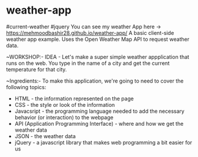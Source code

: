 # weather-app
#current-weather
#jquery
You can see my weather App here ->  https://mehmoodbashir28.github.io/weather-app/
A basic client-side weather app example.
Uses the Open Weather Map API to request weather data.

~WORKSHOP:-
IDEA - Let's make a super simple weather appplication that runs on the web. You type in the name of a city and get the current temperature for that city.

~Ingredients:-
To make this application, we're going to need to cover the following topics:

* HTML - the information represented on the page
* CSS - the style or look of the information
* Javacsript - the programming language needed to add the necessary behavior (or interaction) to the webpage
* API (Application Programming Interface) - where and how we get the weather data
* JSON - the weather data
* jQuery - a javascript library that makes web programming a bit easier for us

